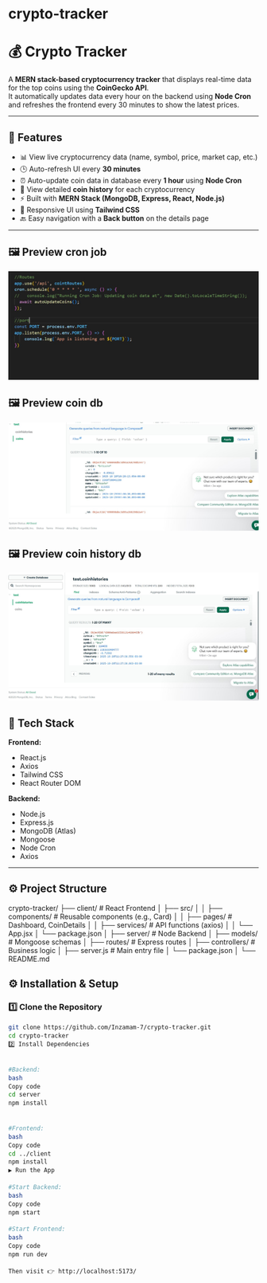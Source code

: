 # crypto-tracker

# 💰 Crypto Tracker

A **MERN stack-based cryptocurrency tracker** that displays real-time data for the top coins using the **CoinGecko API**.  
It automatically updates data every hour on the backend using **Node Cron** and refreshes the frontend every 30 minutes to show the latest prices.

---

## 🚀 Features

- 📊 View live cryptocurrency data (name, symbol, price, market cap, etc.)
- 🕒 Auto-refresh UI every **30 minutes**
- ⏰ Auto-update coin data in database every **1 hour** using **Node Cron**
- 🧠 View detailed **coin history** for each cryptocurrency
- ⚡ Built with **MERN Stack (MongoDB, Express, React, Node.js)**
- 💅 Responsive UI using **Tailwind CSS**
- 🔙 Easy navigation with a **Back button** on the details page

---

## 🖼️ Preview cron job
![App Preview](assets/cron_job_snap.jpg)

## 🖼️ Preview coin db
![App Preview](assets/crypto-coins_db_snap.jpg)

## 🖼️ Preview coin history db
![App Preview](assets/crypto-coinhistory_db_snap.jpg)
## 🧩 Tech Stack

**Frontend:**
- React.js
- Axios
- Tailwind CSS
- React Router DOM

**Backend:**
- Node.js
- Express.js
- MongoDB (Atlas)
- Mongoose
- Node Cron
- Axios

---

## ⚙️ Project Structure

crypto-tracker/
├── client/ # React Frontend
│ ├── src/
│ │ ├── components/ # Reusable components (e.g., Card)
│ │ ├── pages/ # Dashboard, CoinDetails
│ │ ├── services/ # API functions (axios)
│ │ └── App.jsx
│ └── package.json
│
├── server/ # Node Backend
│ ├── models/ # Mongoose schemas
│ ├── routes/ # Express routes
│ ├── controllers/ # Business logic
│ ├── server.js # Main entry file
│ └── package.json
│
└── README.md


## ⚙️ Installation & Setup

### 1️⃣ Clone the Repository
```bash
git clone https://github.com/Inzamam-7/crypto-tracker.git
cd crypto-tracker
2️⃣ Install Dependencies


#Backend:
bash
Copy code
cd server
npm install


#Frontend:
bash
Copy code
cd ../client
npm install
▶️ Run the App

#Start Backend:
bash
Copy code
npm start

#Start Frontend:
bash
Copy code
npm run dev

Then visit 👉 http://localhost:5173/

